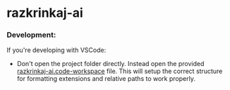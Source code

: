 # razkrinkaj-ai

### Development:

If you're developing with VSCode:
- Don't open the project folder directly. Instead open the provided [razkrinkaj-ai.code-workspace](./razkrinkaj-ai.code-workspace) file. This will setup the correct structure for formatting extensions and relative paths to work properly.
